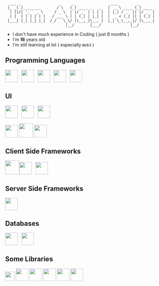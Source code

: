 ```
  ___ _                 _     _                ____        _       
 |_ _( )_ __ ___       / \   (_) __ _ _   _   |  _ \ __ _ (_) __ _ 
  | ||/| '_ ` _ \     / _ \  | |/ _` | | | |  | |_) / _` || |/ _` |
  | |  | | | | | |   / ___ \ | | (_| | |_| |  |  _ < (_| || | (_| |
 |___| |_| |_| |_|  /_/   \_\/ |\__,_|\__, |  |_| \_\__,_|/ |\__,_|
                           |__/       |___/             |__/       
```
+ I don't have much experience in Coding ( just 8 months )
+ I'm **16** years old
+ I'm still learning at lot ( especially `Web3` )

## Programming Languages
<img src="https://www.python.org/static/apple-touch-icon-144x144-precomposed.png" height="40" /> &nbsp; <img height="40" src="https://upload.wikimedia.org/wikipedia/commons/thumb/9/99/Unofficial_JavaScript_logo_2.svg/512px-Unofficial_JavaScript_logo_2.svg.png" />
 &nbsp; <img height="40" src="https://upload.wikimedia.org/wikipedia/commons/thumb/4/4c/Typescript_logo_2020.svg/512px-Typescript_logo_2020.svg.png"/> &nbsp; <img height="40" src="https://upload.wikimedia.org/wikipedia/commons/9/98/Solidity_logo.svg" /> &nbsp; <img height="40" src="https://go.dev/images/go-logo-blue.svg" />
## UI
<img height="40" src="https://tailwindcss.com/_next/static/media/tailwindcss-mark.79614a5f61617ba49a0891494521226b.svg" /> &nbsp; <img height="40" src="https://img.icons8.com/color/50/000000/bootstrap.png"/> &nbsp; <img height="40" src="https://reactstrap.github.io/logo.svg" />

<img height="40" src="https://www.framer.com/images/favicons/iOS/120.png" /> <img height="45" src="https://styled-components.com/favicon.png" /> <img height="40" src="https://emotion.sh/static/a76dfa0d18a0536af9e917cdb8f873b9/350dd/emotion.webp" /> 
## Client Side Frameworks
<img height="45" src="https://upload.wikimedia.org/wikipedia/commons/a/a7/React-icon.svg"/><img height="40" src="https://seeklogo.com/images/N/next-js-logo-8FCFF51DD2-seeklogo.com.png" /> &nbsp; <img height="40" src="https://seeklogo.com/images/G/gatsby-logo-1A245AD37F-seeklogo.com.png"/>
## Server Side Frameworks
<img height="40" src="https://expressjs.com/images/favicon.png" />

## Databases
<img height="40" src="https://seeklogo.com/images/F/firebase-logo-402F407EE0-seeklogo.com.png" /> &nbsp; <img height="40" src="https://seeklogo.com/images/M/mongodb-logo-4A71340576-seeklogo.com.png"/>

## Some Libraries
<img height="30" src="https://cdn.freebiesupply.com/logos/large/2x/react-router-logo-png-transparent.png" /> <img height="40" src="https://d33wubrfki0l68.cloudfront.net/0834d0215db51e91525a25acf97433051f280f2f/c30f5/img/redux.svg" /> <img height="40" src="https://react-query.tanstack.com/_next/static/images/logo-7a7896631260eebffcb031765854375b.svg" /> 
 <img height="40" src="https://formik.org/images/favicon.png" /> <img height="40" src="https://swr.vercel.app/favicon/favicon-32x32.png" /> <img height="40" src="https://axios-http.com/assets/favicon.ico" />
